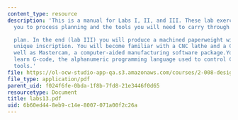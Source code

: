 ```yaml
---
content_type: resource
description: 'This is a manual for Labs I, II, and III. These lab exercises will introduce
  you to process planning and the tools you will need to carry through on such a

  plan. In the end (lab III) you will produce a machined paperweight with your own
  unique inscription. You will become familiar with a CNC lathe and a CNC mill,as
  well as Mastercam, a computer-aided manufacturing software package.You will also
  learn G-code, the alphanumeric programming language used to control CNC machine
  tools.'
file: https://ol-ocw-studio-app-qa.s3.amazonaws.com/courses/2-008-design-and-manufacturing-ii-spring-2003/6b60ed448eb9c14e8007071a00f2c26a_labs13.pdf
file_type: application/pdf
parent_uid: f024f6fe-0bda-1f8b-7fd8-21e3446f0d65
resourcetype: Document
title: labs13.pdf
uid: 6b60ed44-8eb9-c14e-8007-071a00f2c26a
---
```

